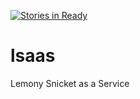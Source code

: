 [![Stories in Ready](https://badge.waffle.io/rehret/lsaas.png?label=ready&title=Ready)](https://waffle.io/rehret/lsaas)
# lsaas
Lemony Snicket as a Service
